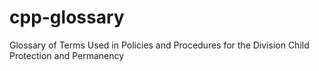 # cpp-glossary
Glossary of Terms Used in Policies and Procedures for the Division Child Protection and Permanency
